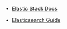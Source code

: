 + [Elastic Stack Docs](https://www.elastic.co/guide/index.html)

+ [Elasticsearch Guide](https://www.elastic.co/guide/en/elasticsearch/reference/8.1/getting-started.html)